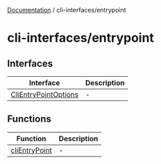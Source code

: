 [Documentation](../../index.md) / cli-interfaces/entrypoint

# cli-interfaces/entrypoint

## Interfaces

| Interface | Description |
| ------ | ------ |
| [CliEntryPointOptions](interfaces/CliEntryPointOptions.md) | - |

## Functions

| Function | Description |
| ------ | ------ |
| [cliEntryPoint](functions/cliEntryPoint.md) | - |
